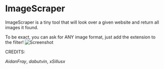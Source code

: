 # ImageScraper
ImageScraper is a tiny tool that will look over a given website and return all images it found.

To be exact, you can ask for ANY image format, just add the extension to the filter!
![Screenshot](https://github.com/xSillusx/ImageScraper/blob/master/ImageScraper/ext/Screenshots/screen3.PNG)


CREDITS:

*AidanFray*, *dabutvin*, *xSillusx*



